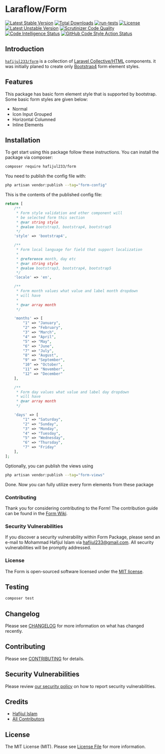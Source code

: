 # Laraflow/Form
[![Latest Stable Version](https://poser.pugx.org/hafijul233/form/v)](//packagist.org/packages/hafijul233/form)
[![Total Downloads](https://poser.pugx.org/hafijul233/form/downloads)](//packagist.org/packages/hafijul233/form)
[![run-tests](https://github.com/hafijul233/form/workflows/run-tests/badge.svg)](//github.com/hafijul233/form/actions/workflows/run-tests.yml)
[![License](https://poser.pugx.org/hafijul233/form/license)](//packagist.org/packages/hafijul233/form)
[![Latest Unstable Version](https://poser.pugx.org/hafijul233/form/v/unstable)](//packagist.org/packages/hafijul233/form)
[![Scrutinizer Code Quality](https://scrutinizer-ci.com/g/hafijul233/form/badges/quality-score.png?b=main)](https://scrutinizer-ci.com/g/hafijul233/form/?branch=main)
[![Code Intelligence Status](https://scrutinizer-ci.com/g/hafijul233/form/badges/code-intelligence.svg?b=main)](https://scrutinizer-ci.com/code-intelligence)
[![GitHub Code Style Action Status](https://img.shields.io/github/workflow/status/hafijul233/form/Fix%20PHP%20code%20style%20issues?label=code%20style)](https://github.com/hafijul233/form/actions?query=workflow%3A"Check+%26+fix+styling"+branch%3Amain)


## Introduction
[``hafijul233/form``](https://packagist.org/packages/hafijul233/form) is a collection of [Laravel Collective/HTML](https://packagist.org/packages/laravelcollective/html) components.
it was initially planed to create only [Bootstrap4](https://getbootstrap.com/) form element styles.

## Features
This package has basic form element style that is supported by bootstrap.
Some basic form styles are given below:
* Normal
* Icon Input Grouped
* Horizontal Columned
* Inline Elements

## Installation
To get start using this package follow these instructions.
You can install the package via composer:

```bash
composer require hafijul233/form
```

You need to publish the config file with:

```bash
php artisan vendor:publish --tag="form-config"
```

This is the contents of the published config file:

```php
return [
    /**
     * Form style validation and other component will
     * be selected form this section
     * @var string style
     * @value bootstrap3, bootstrap4, bootstrap5
     */
    'style' => 'bootstrap4',

    /**
     * Form local language for field that support localization
     *
     * @reference month, day etc
     * @var string style
     * @value bootstrap3, bootstrap4, bootstrap5
     */
    'locale' => 'en',

    /**
     * Form month values what value and label month dropdown
     * will have
     *
     * @var array month
     */

    'months' => [
        "1" => "January",
        "2" => "February",
        "3" => "March",
        "4" => "April",
        "5" => "May",
        "6" => "June",
        "7" => "July",
        "8" => "August",
        "9" => "September",
        "10" => "October",
        "11" => "November",
        "12" => "December"
    ],

    /**
     * Form day values what value and label day dropdown
     * will have
     * @var array month
     */

    'days' => [
        "1" => "Saturday",
        "2" => "Sunday",
        "3" => "Monday",
        "4" => "Tuesday",
        "5" => "Wednesday",
        "6" => "Thursday",
        "7" => "Friday"
    ],
];
```

Optionally, you can publish the views using

```bash
php artisan vendor:publish --tag="form-views"
```

Done. Now you can fully utilize every form elements from these package

### Contributing

Thank you for considering contributing to the Form!
The contribution guide can be found in the [Form Wiki](https://github.com/hafijul233/form/wiki/).

### Security Vulnerabilities

If you discover a security vulnerability within Form Package,
please send an e-mail to Mohammad Hafijul Islam via [hafijul233@gmail.com](mailto:hafijul233@gmail.com).
All security vulnerabilities will be promptly addressed.

### License

The Form is open-sourced software licensed under the [MIT license](https://opensource.org/licenses/MIT).


## Testing

```bash
composer test
```

## Changelog

Please see [CHANGELOG](CHANGELOG.md) for more information on what has changed recently.

## Contributing

Please see [CONTRIBUTING](https://github.com/hafijul233/.github/blob/main/CONTRIBUTING.md) for details.

## Security Vulnerabilities

Please review [our security policy](../../security/policy) on how to report security vulnerabilities.

## Credits

- [Hafijul Islam](https://github.com/hafijul233)
- [All Contributors](../../contributors)

## License

The MIT License (MIT). Please see [License File](LICENSE.md) for more information.
